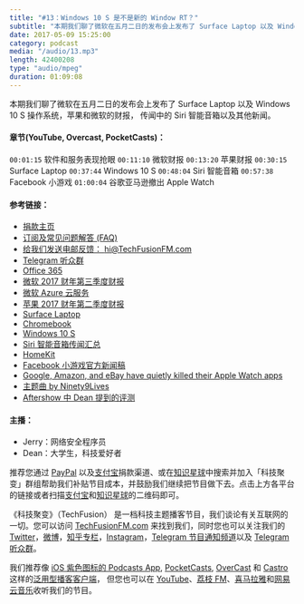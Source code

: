 ```yaml
---
title: "#13：Windows 10 S 是不是新的 Window RT？"
subtitle: "本期我们聊了微软在五月二日的发布会上发布了 Surface Laptop 以及 Windows 10 S 操作系统，苹果和微软的财报， 传闻中的 Siri 智能音箱以及其他新闻。"
date: 2017-05-09 15:25:00
category: podcast
media: "/audio/13.mp3"
length: 42400208 
type: "audio/mpeg"
duration: 01:09:08
---
```


本期我们聊了微软在五月二日的发布会上发布了 Surface Laptop 以及 Windows 10 S 操作系统，苹果和微软的财报， 传闻中的 Siri 智能音箱以及其他新闻。

#### 章节(YouTube, Overcast, PocketCasts)：
```00:01:15``` 软件和服务表现抢眼
```00:11:10``` 微软财报
```00:13:20``` 苹果财报
```00:30:15``` Surface Laptop
```00:37:44``` Windows 10 S
```00:48:04``` Siri 智能音箱
```00:57:38``` Facebook 小游戏
```01:00:04``` 谷歌亚马逊撤出 Apple Watch

#### 参考链接：
- [捐款主页](https://techfusionfm.com/donate)
- [订阅及常见问题解答 (FAQ)](https://techfusionfm.com/faq)
- [给我们发送电邮反馈： hi@TechFusionFM.com](mailto:hi@techfusionfm.com)
- [Telegram 听众群](https://telegram.me/TechFusionChat)
- [Office 365](http://office.com)
- [微软 2017 财年第三季度财报](https://www.microsoft.com/en-us/Investor/events/FY-2017/earnings-fy-2017-q3-mix.aspx)
- [微软 Azure 云服务](https://azure.microsoft.com/)
- [苹果 2017 财年第二季度财报](https://www.apple.com/newsroom/2017/05/apple-reports-second-quarter-results/)
- [Surface Laptop](https://www.microsoft.com/surface/devices/surface-laptop/overview)
- [Chromebook](https://www.google.com/chromebook/)
- [Windows 10 S](https://www.microsoft.com/windows/windows-10-s)
- [Siri 智能音箱传闻汇总](https://www.macrumors.com/roundup/siri-speaker/)
- [HomeKit](https://www.apple.com/shop/accessories/all-accessories/homekit)
- [Facebook 小游戏官方新闻稿](https://newsroom.fb.com/news/2016/11/game-on-you-can-now-play-games-on-messenger/)
- [Google, Amazon, and eBay have quietly killed their Apple Watch apps](http://www.businessinsider.com/google-amazon-ebay-killed-apple-watch-apps-smartwatches-2017-5)
- [主题曲 by Ninety9Lives](http://99l.tv/BleedingThroughYU)
- [Aftershow 中 Dean 提到的评测](http://m.youku.com/video/id_XMjcwMjYzMDU3Mg==.html)

#### 主播：
- Jerry：网络安全程序员
- Dean：大学生，科技爱好者

推荐您通过 [PayPal](https://paypal.me/techfusionfm/5) 以及[支付宝](HTTPS://QR.ALIPAY.COM/FKX09288AJOENI0MVZXM12)捐款渠道、或在[知识星球](https://www.xiaomiquan.com)中搜索并加入「科技聚变」群组帮助我们补贴节目成本，并鼓励我们继续把节目做下去。点击上方各平台的链接或者扫描[支付宝](https://techfusionfm.com/images/QR.JPG)和[知识星球](https://t.zsxq.com/IEmEM3f)的二维码即可。

《科技聚变》（TechFusion） 是一档科技主题播客节目，我们谈论有关互联网的一切。您可以访问 [TechFusionFM.com](https://TechFusionFM.com) 来找到我们，同时您也可以关注我们的 [Twitter](http://twitter.com/TechFusionFM)，[微博](http://weibo.com/TechFusionFM)，[知乎专栏](https://zhuanlan.zhihu.com/TechFusion)，[Instagram](http://instagram.com/TechFusionFM)，[Telegram 节目通知频道](https://t.me/TechFusionFM)以及 [Telegram 听众群](https://t.me/TechFusionChat)。

我们推荐像 [iOS 紫色图标的 Podcasts App](https://itunes.apple.com/cn/podcast/id1202658654), [PocketCasts](http://pca.st/podcast/28fcd200-cc7c-0134-10da-25324e2a541d), [OverCast](https://overcast.fm) 和 [Castro](http://supertop.co/castro/) 这样的[泛用型播客客户端](https://techfusionfm.com/faq)， 但您也可以在 [YouTube](https://www.youtube.com/channel/UC6uvHf21Tjm5lepw6P2Ki-Q)、[荔枝 FM](https://www.lizhi.fm/1494013/)、[喜马拉雅](http://www.ximalaya.com/72456289/album/6648521)和[网易云音乐](http://music.163.com/#/djradio?id=347498120)收听我们的节目。
